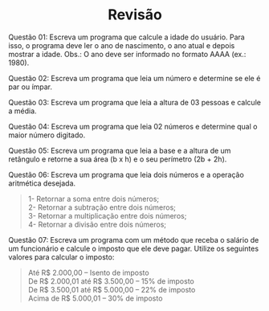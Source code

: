 <h1 align="center">Revisão</h1>

Questão 01: Escreva um programa que calcule a idade do usuário. Para isso, o programa
deve ler o ano de nascimento, o ano atual e depois mostrar a idade. Obs.: O ano deve ser
informado no formato AAAA (ex.: 1980).

Questão 02: Escreva um programa que leia um número e determine se ele é par ou
ímpar.

Questão 03: Escreva um programa que leia a altura de 03 pessoas e calcule a média.

Questão 04: Escreva um programa que leia 02 números e determine qual o maior
número digitado.

Questão 05: Escreva um programa que leia a base e a altura de um retângulo e retorne a
sua área (b x h) e o seu perímetro (2b + 2h).

Questão 06: Escreva um programa que leia dois números e a operação aritmética
desejada.
>1- Retornar a soma entre dois números; </br>
>2- Retornar a subtração entre dois números; </br>
>3- Retornar a multiplicação entre dois números; </br>
>4- Retornar a divisão entre dois números; </br>
>
Questão 07: Escreva um programa com um método que receba o salário de um
funcionário e calcule o imposto que ele deve pagar. Utilize os seguintes valores para
calcular o imposto:
>Até R$ 2.000,00 – Isento de imposto </br>
>De R$ 2.000,01 até R$ 3.500,00 – 15% de imposto </br>
>De R$ 3.500,01 até R$ 5.000,00 – 22% de imposto </br>
>Acima de R$ 5.000,01 – 30% de imposto </br>
